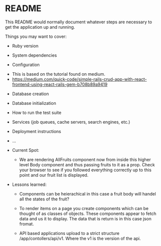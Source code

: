 # README

This README would normally document whatever steps are necessary to get the
application up and running.

Things you may want to cover:

* Ruby version

* System dependencies

* Configuration
- This is based on the tutorial found on medium.
- https://medium.com/quick-code/simple-rails-crud-app-with-react-frontend-using-react-rails-gem-b708b89a9419

* Database creation

* Database initialization

* How to run the test suite

* Services (job queues, cache servers, search engines, etc.)

* Deployment instructions

* ...

* Current Spot:
    - We are rendering AllFruits component now from inside this higher level Body component and thus passing fruits to it as a prop. Check your browser to see if you followed everything correctly up to this point and our fruit list is displayed.

* Lessons learned:
    - Components can be heierachical in this case a fruit body will handel all the states of the fruit? 

    - To render items on a page you create components which can be thought of as classes of objects. These components appear to fetch data and us it to display. The data that is return is in this case json fromat.

    - API based applications upload to a strict structure /app/contollers/api/v1. Where the v1 is the version of the api. 
